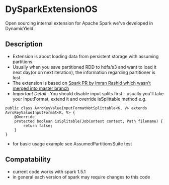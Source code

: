 # DySparkExtensionOS
Open sourcing internal extension for Apache Spark we've developed in DynamicYield.
## Description
- Extension is about loading data from persistent storage with assuming partitions.
- Usually when you save partitioned RDD to hdfs/s3 and want to load it next day(or on next iteration),
the information regarding partitioner is lost.
- The extension is based on [Spark PR by Imran Rashid which wasn't merged into master branch](https://github.com/apache/spark/pull/4449)
- _Important Detail_ : You should disable input splits first - usually you'll take your InputFormat, extend it and override isSplittable method e.g.
```
public class AvroKeyValueInputFormatNotSplittable<K, V> extends AvroKeyValueInputFormat<K, V> {
	@Override
	protected boolean isSplitable(JobContext context, Path filename) {
		return false;
	}
}
```
- for basic usage example see AssumedPartitionsSuite test

## Compatability
- current code works with spark 1.5.1
- in general each version of spark may require changes to this code

